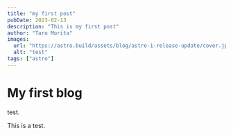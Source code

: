 ```yaml
---
title: "my first post"
pubDate: 2023-02-13
description: "This is my first post"
author: "Taro Morita"
images:
  url: "https://astro.build/assets/blog/astro-1-release-update/cover.jpeg"
  alt: "test"
tags: ["astro"]
---
```


# My first blog

test.

This is a test.

